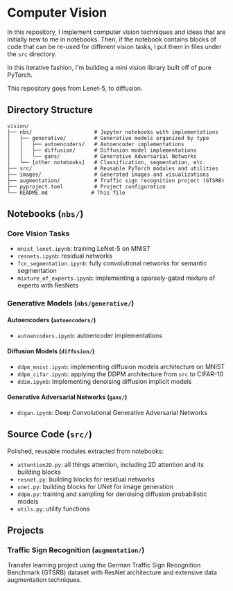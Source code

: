 # Computer Vision

In this repository, I implement computer vision techniques and ideas that are initially new to me in notebooks. 
Then, if the notebook contains blocks of code that can be re-used for different vision tasks, I put them in files 
under the `src` directory. 

In this iterative fashion, I'm building a mini vision library built off of pure PyTorch. 

This repository goes from Lenet-5, to diffusion. 

## Directory Structure

```
vision/
├── nbs/                    # Jupyter notebooks with implementations
│   ├── generative/         # Generative models organized by type
│   │   ├── autoencoders/   # Autoencoder implementations
│   │   ├── diffusion/      # Diffusion model implementations
│   │   └── gans/           # Generative Adversarial Networks
│   └── [other notebooks]   # Classification, segmentation, etc.
├── src/                    # Reusable PyTorch modules and utilities
├── images/                 # Generated images and visualizations
├── augmentation/           # Traffic sign recognition project (GTSRB)
├── pyproject.toml          # Project configuration
└── README.md              # This file
```

## Notebooks (`nbs/`)

### Core Vision Tasks
- `mnist_lenet.ipynb`: training LeNet-5 on MNIST
- `resnets.ipynb`: residual networks
- `fcn_segmentation.ipynb`: fully convolutional networks for semantic segmentation
- `mixture_of_experts.ipynb`: implementing a sparsely-gated mixture of experts with ResNets

### Generative Models (`nbs/generative/`)

#### Autoencoders (`autoencoders/`)
- `autoencoders.ipynb`: autoencoder implementations

#### Diffusion Models (`diffusion/`)
- `ddpm_mnist.ipynb`: implementing diffusion models architecture on MNIST
- `ddpm_cifar.ipynb`: applying the DDPM architecture from `src` to CIFAR-10
- `ddim.ipynb`: implementing denoising diffusion implicit models

#### Generative Adversarial Networks (`gans/`)
- `dcgan.ipynb`: Deep Convolutional Generative Adversarial Networks

## Source Code (`src/`)

Polished, reusable modules extracted from notebooks:

- `attention2D.py`: all things attention, including 2D attention and its building blocks
- `resnet.py`: building blocks for residual networks
- `unet.py`: building blocks for UNet for image generation
- `ddpm.py`: training and sampling for denoising diffusion probabilistic models
- `utils.py`: utility functions

## Projects

### Traffic Sign Recognition (`augmentation/`)
Transfer learning project using the German Traffic Sign Recognition Benchmark (GTSRB) dataset with ResNet architecture and extensive data augmentation techniques.
